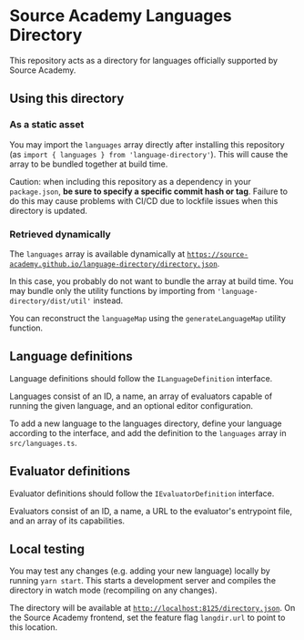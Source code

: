 # Source Academy Languages Directory

This repository acts as a directory for languages officially supported by Source Academy.

## Using this directory

### As a static asset

You may import the `languages` array directly after installing this repository
(as `import { languages } from 'language-directory'`). This will cause the array
to be bundled together at build time.

Caution: when including this repository as a dependency in your `package.json`,
**be sure to specify a specific commit hash or tag**.
Failure to do this may cause problems with CI/CD due to lockfile issues when this
directory is updated.

### Retrieved dynamically

The `languages` array is available dynamically at
[`https://source-academy.github.io/language-directory/directory.json`](https://source-academy.github.io/language-directory/directory.json).

In this case, you probably do not want to bundle the array at build time. You may
bundle only the utility functions by importing from `'language-directory/dist/util'` instead.

You can reconstruct the `languageMap` using the `generateLanguageMap` utility function.

## Language definitions

Language definitions should follow the `ILanguageDefinition` interface.

Languages consist of an ID, a name, an array of evaluators capable of running the given language,
and an optional editor configuration.

To add a new language to the languages directory, define your language according to the interface,
and add the definition to the `languages` array in `src/languages.ts`.

## Evaluator definitions

Evaluator definitions should follow the `IEvaluatorDefinition` interface.

Evaluators consist of an ID, a name, a URL to the evaluator's entrypoint file, and an array of its capabilities.

## Local testing

You may test any changes (e.g. adding your new language) locally by running `yarn start`.
This starts a development server and compiles the directory in watch mode (recompiling on any changes).

The directory will be available at [`http://localhost:8125/directory.json`](http://localhost:8125/directory.json).
On the Source Academy frontend, set the feature flag `langdir.url` to point to this location.
